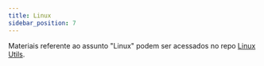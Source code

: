 ```yaml
---
title: Linux
sidebar_position: 7
---
```


Materiais referente ao assunto "Linux" podem ser acessados
no repo [Linux Utils](https://github.com/ErickLemos/linux_utils).
